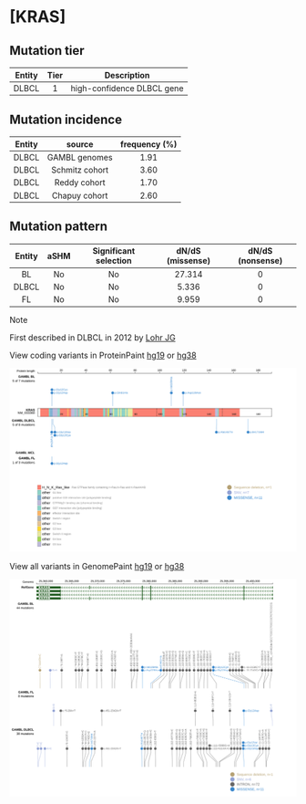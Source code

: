 # [KRAS]

## Mutation tier

|Entity|Tier|Description               |
|:------:|:----:|--------------------------|
|DLBCL |1   |high-confidence DLBCL gene|
## Mutation incidence

|Entity|source        |frequency (%)|
|:------:|:--------------:|:-------------:|
|DLBCL |GAMBL genomes |1.91         |
|DLBCL |Schmitz cohort|3.60         |
|DLBCL |Reddy cohort  |1.70         |
|DLBCL |Chapuy cohort |2.60         |

## Mutation pattern

|Entity|aSHM|Significant selection|dN/dS (missense)|dN/dS (nonsense)|
|:------:|:----:|:---------------------:|:----------------:|:----------------:|
|BL    |No  |No                   |27.314          |0               |
|DLBCL |No  |No                   | 5.336          |0               |
|FL    |No  |No                   | 9.959          |0               |


> [!NOTE]
> First described in DLBCL in 2012 by [Lohr JG](https://pubmed.ncbi.nlm.nih.gov/22343534)


View coding variants in ProteinPaint [hg19](https://www.bcgsc.ca/downloads/morinlab/GAMBL/test/genes/KRAS_protein.html)  or [hg38](https://www.bcgsc.ca/downloads/morinlab/GAMBL/test/genes/KRAS_protein_hg38.html)

![image](images/proteinpaint/KRAS_NM_033360.svg)

View all variants in GenomePaint [hg19](https://www.bcgsc.ca/downloads/morinlab/GAMBL/test/genes/KRAS.html)  or [hg38](https://www.bcgsc.ca/downloads/morinlab/GAMBL/test/genes/KRAS_hg38.html)

![image](images/proteinpaint/KRAS.svg)
